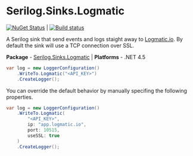 # Serilog.Sinks.Logmatic

[![NuGet Status](http://nugetstatus.com/serilog.sinks.logmatic.png)](http://nugetstatus.com/packages/serilog.sinks.logmatic) | [![Build status](https://ci.appveyor.com/api/projects/status/ntpaealecc1arba4?svg=true)](https://ci.appveyor.com/project/gpolaert/serilog-sinks-logmatic)


A Serilog sink that send events and logs staight away to [Logmatic.io](http://logmatic.io).
By default the sink will use a TCP connection over SSL.


**Package** - [Serilog.Sinks.Logmatic](http://nuget.org/packages/serilog.sinks.logmatic)
| **Platforms** - .NET 4.5


```csharp
var log = new LoggerConfiguration()
    .WriteTo.Logmatic("<API_KEY>")
    .CreateLogger();
```

You can override the default behavior by manually specifing the following properties.

```csharp
var log = new LoggerConfiguration()
    .WriteTo.Logmatic(
        "<API_KEY>",
        ip: "app.logmatic.io",
        port: 10515,
        useSSL: true
    )
    .CreateLogger();
```
